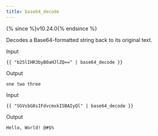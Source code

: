 ```yaml
---
title: base64_decode
---
```


{% since %}v10.24.0{% endsince %}

Decodes a Base64-formatted string back to its original text.

Input
```liquid
{{ "b25lIHR3byB0aHJlZQ==" | base64_decode }}
```

Output
```text
one two three
```

Input
```liquid
{{ "SGVsbG8sIFdvcmxkISBAIyQl" | base64_decode }}
```

Output
```text
Hello, World! @#$%
```